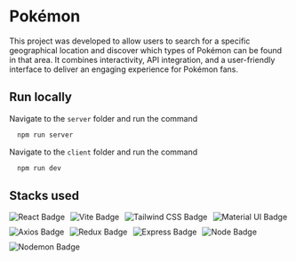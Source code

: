 # Pokémon

This project was developed to allow users to search for a specific geographical location and discover which types of Pokémon can be found in that area. It combines interactivity, API integration, and a user-friendly interface to deliver an engaging experience for Pokémon fans.

## Run locally

Navigate to the `server` folder and run the command

```bash
  npm run server
```

Navigate to the `client` folder and run the command

```bash
  npm run dev
```

## Stacks used

<div id="badges" style="display: flex; gap: 0.625rem; flex-wrap: wrap;">
    <img src="https://img.shields.io/badge/react-%2320232a.svg?style=for-the-badge&logo=react&logoColor=%2361DAFB" alt="React Badge"/>
    <img src="https://img.shields.io/badge/vite-%23646CFF.svg?style=for-the-badge&logo=vite&logoColor=white" alt="Vite Badge"/>
    <img src="https://img.shields.io/badge/tailwindcss-%2338B2AC.svg?style=for-the-badge&logo=tailwind-css&logoColor=white" alt="Tailwind CSS Badge"/>
    <img src="https://img.shields.io/badge/material_ui-%2320232a.svg?style=for-the-badge&logo=material_ui&logoColor=white" alt="Material UI Badge"/>
    <img src="https://img.shields.io/badge/axios-7D4698.svg?style=for-the-badge&logo=axios&logoColor=white" alt="Axios Badge"/>
    <img src="https://img.shields.io/badge/redux-%23593d88.svg?style=for-the-badge&logo=redux&logoColor=white" alt="Redux Badge"/>
    <img src="https://img.shields.io/badge/express.js-%23404d59.svg?style=for-the-badge&logo=express&logoColor=%2361DAFB" alt="Express Badge"/>
    <img src="https://img.shields.io/badge/node.js-6DA55F?style=for-the-badge&logo=node.js&logoColor=white" alt="Node Badge"/>
    <img src="https://img.shields.io/badge/NODEMON-%23323330.svg?style=for-the-badge&logo=nodemon&logoColor=%BBDEAD" alt="Nodemon Badge"/>
</div>
